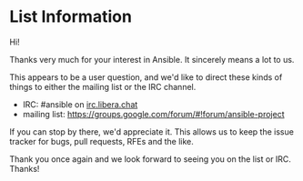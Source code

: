 List Information
================

Hi!

Thanks very much for your interest in Ansible.  It sincerely means a lot to us. 

This appears to be a user question, and we'd like to direct these kinds of things to either the mailing list or the IRC channel.

   * IRC: #ansible on [irc.libera.chat](https://libera.chat/)
   * mailing list: https://groups.google.com/forum/#!forum/ansible-project

If you can stop by there, we'd appreciate it.  This allows us to keep the issue tracker for bugs, pull requests, RFEs and the like.

Thank you once again and we look forward to seeing you on the list or IRC.  Thanks!


